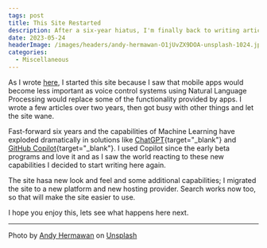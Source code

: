 ```yaml
---
tags: post
title: This Site Restarted
description: After a six-year hiatus, I'm finally back to writing articles on this site. Here's why...
date: 2023-05-24
headerImage: /images/headers/andy-hermawan-O1jUvZX9DOA-unsplash-1024.jpg
categories:
  - Miscellaneous
---
```


As I wrote [here](/about), I started this site because I saw that mobile apps would become less important as voice control systems using Natural Language Processing would replace some of the functionality provided by apps. I wrote a few articles over two years, then got busy with other things and let the site wane.

Fast-forward six years and the capabilities of Machine Learning have exploded dramatically in solutions like [ChatGPT](https://openai.com/blog/chatgpt){target="_blank"} and [GitHub Copilot](https://github.com/features/copilot){target="_blank"}. I used Copilot since the early beta programs and love it and as I saw the world reacting to these new capabilities I decided to start writing here again.

The site hasa  new look and feel and some additional capabilities; I migrated the site to a new platform and new hosting provider. Search works now too, so that will make the site easier to use.

I hope you enjoy this, lets see what happens here next.

*** 

Photo by <a href="https://unsplash.com/ja/@kolamdigital?utm_source=unsplash&utm_medium=referral&utm_content=creditCopyText" target="_blank">Andy Hermawan</a> on <a href="https://unsplash.com/photos/O1jUvZX9DOA?utm_source=unsplash&utm_medium=referral&utm_content=creditCopyText" target="_blank">Unsplash</a>
  
